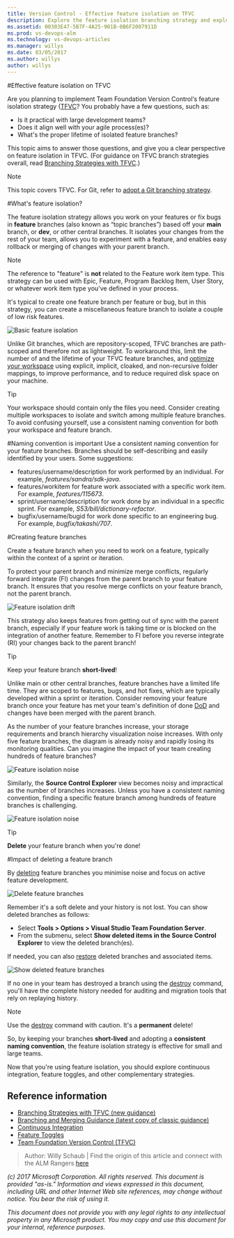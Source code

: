 ```yaml
---
title: Version Control - Effective feature isolation on TFVC
description: Explore the feature isolation branching strategy and explore when and how to delete branches
ms.assetid: 00303E47-5B7F-4A25-901B-0B6F2007911D
ms.prod: vs-devops-alm
ms.technology: vs-devops-articles
ms.manager: willys
ms.date: 03/05/2017
ms.author: willys
author: willys
---
```


#Effective feature isolation on TFVC

Are you planning to implement Team Foundation Version Control‘s feature isolation strategy ([TFVC](../tfvc/overview.md)? You probably have a few questions, such as:

- Is it practical with large development teams?
- Does it align well with your agile process(es)?
- What's the proper lifetime of isolated feature branches? 

This topic aims to answer those questions, and give you a clear perspective on feature isolation in TFVC. (For guidance on TFVC branch strategies overall, read [Branching Strategies with TFVC](./effective-tfvc-branching-strategies-for-devops.md).) 

> [!NOTE]
> 
> This topic covers TFVC. For Git, refer to [adopt a Git branching strategy](../git/concepts/git-branching-guidance.md). 

#What's feature isolation?

The feature isolation strategy allows you work on your features or fix bugs in **feature** branches (also known as “topic branches”) based off your **main** branch, or **dev**, or other central branches. It isolates your changes from the rest of your team, allows you to experiment with a feature, and enables easy rollback or merging of changes with your parent branch.

> [!NOTE]
> 
> The reference to "feature" is **not** related to the Feature work item type. This strategy can be used with Epic, Feature, Program Backlog Item, User Story, or whatever work item type you've defined in your process. 

It's typical to create one feature branch per feature or bug, but in this strategy, you can create a miscellaneous feature branch to isolate a couple of low risk features. 

![Basic feature isolation](./_img/effective-feature-isolation-on-tfvc/feature-isolation-basic.png)

Unlike Git branches, which are repository-scoped, TFVC branches are path-scoped and therefore not as lightweight. To workaround this, limit the number of and the lifetime of your TFVC feature branches, and [optimize your workspace](../tfvc/optimize-your-workspace.md) using explicit, implicit, cloaked, and non-recursive folder mappings, to improve performance, and to reduce required disk space on your machine.

> [!TIP]
> 
> Your workspace should contain only the files you need. Consider creating multiple workspaces to isolate and switch among multiple feature branches. To avoid confusing yourself, use a consistent naming convention for both your workspace and feature branch.

#Naming convention is important
Use a consistent naming convention for your feature branches. Branches should be self-describing and easily identified by your users. Some suggestions:

- features/username/description for work performed by an individual. For example, *features/sandra/sdk-java*.
- features/workitem for feature work associated with a specific work item. For example, *features/115673*.
- sprint/username/description for work done by an individual in a specific sprint. For example, *S53/bill/dictionary-refactor*.
- bugfix/username/bugid for work done specific to an engineering bug. For example, *bugfix/takashi/707*. 

#Creating feature branches

Create a feature branch when you need to work on a feature, typically within the context of a sprint or iteration.

To protect your parent branch and minimize merge conflicts, regularly forward integrate (FI) changes from the parent branch to your feature branch. It ensures that you resolve merge conflicts on your feature branch, not the parent branch.

![Feature isolation drift](./_img/effective-feature-isolation-on-tfvc/feature-isolation-basic-drift.png)

This strategy also keeps features from getting out of sync with the parent branch, especially if your feature work is taking time or is blocked on the integration of another feature. Remember to FI before you reverse integrate (RI) your changes back to the parent branch!

> [!TIP]
>
> Keep your feature branch **short-lived**! 
> 
> Unlike main or other central branches, feature branches have a limited life time. They are scoped to features, bugs, and hot fixes, which are typically developed within a sprint or iteration. Consider removing your feature branch once your feature has met your team's definition of done [DoD](https://aka.ms/vsardod) and changes have been merged with the parent branch.

As the number of your feature branches increase, your storage requirements and branch hierarchy visualization noise increases. With only five feature branches, the diagram is already noisy and rapidly losing its monitoring qualities. Can you imagine the impact of your team creating hundreds of feature branches?
 
![Feature isolation noise](./_img/effective-feature-isolation-on-tfvc/feature-isolation-basic-noise.png)

Similarly, the **Source Control Explorer** view becomes noisy and impractical as the number of branches increases. Unless you have a consistent naming convention, finding a specific feature branch among hundreds of feature branches is challenging.

![Feature isolation noise](./_img/effective-feature-isolation-on-tfvc/feature-isolation-basic-noise-vside.png)

> [!TIP]
>
> **Delete** your feature branch when you're done!

#Impact of deleting a feature branch

By [deleting](../tfvc/delete-restore-files-folders.md#delete-an-item) feature branches you minimise noise and focus on active feature development. 

![Delete feature branches](./_img/effective-feature-isolation-on-tfvc/feature-isolation-delete-branches.png)

Remember it's a soft delete and your history is not lost. You can show deleted branches as follows:

- Select **Tools > Options > Visual Studio Team Foundation Server**.
- From the submenu, select **Show deleted items in the Source Control Explorer** to view the deleted branch(es). 

If needed, you can also [restore](../tfvc/delete-restore-files-folders.md#restore-items-deleted-from-visual-studio) deleted branches and associated items. 

![Show deleted feature branches](./_img/effective-feature-isolation-on-tfvc/feature-isolation-delete-branches-show.png)

If no one in your team has destroyed a branch using the [destroy](../tfvc/destroy-command-team-foundation-version-control.md) command, you'll have the complete history needed for auditing and migration tools that rely on replaying history.

> [!NOTE]
>
> Use the [destroy](../tfvc/destroy-command-team-foundation-version-control.md) command with caution. It's a **permanent** delete!

So, by keeping your branches **short-lived** and adopting a **consistent naming convention**, the feature isolation strategy is effective for small and large teams. 

Now that you're using feature isolation, you should explore continuous integration, feature toggles, and other complementary strategies.

## Reference information
- [Branching Strategies with TFVC (new guidance)](./effective-tfvc-branching-strategies-for-devops.md)
- [Branching and Merging Guidance (latest copy of classic guidance)](https://vsardata.blob.core.windows.net/projects/TFS%20Version%20Control%20Part%201%20-%20Branching%20Strategies.pdf)
- [Continuous Integration](https://www.visualstudio.com/learn/what-is-continuous-integration/)
- [Feature Toggles](https://msdn.microsoft.com/magazine/dn683796.aspx)
- [Team Foundation Version Control (TFVC)](../tfvc/overview.md)

> Author: Willy Schaub | Find the origin of this article and connect with the ALM Rangers [here](https://github.com/ALM-Rangers/Guidance/blob/master/README.md)
 
*(c) 2017 Microsoft Corporation. All rights reserved. This document is
provided "as-is." Information and views expressed in this document,
including URL and other Internet Web site references, may change without
notice. You bear the risk of using it.*

*This document does not provide you with any legal rights to any
intellectual property in any Microsoft product. You may copy and use
this document for your internal, reference purposes.*